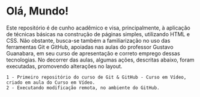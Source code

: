 # Olá, Mundo!

Este repositório é de cunho acadêmico e visa, principalmente, à aplicação de técnicas básicas na construção de páginas simples, utilizando HTML e CSS. Não obstante, busca-se também a familiarização no uso das ferramentas Git e GitHub, apoiadas nas aulas do professor Gustavo Guanabara, em seu curso de apresentação e correto emprego dessas tecnologias. No decorrer das aulas, algumas ações, descritas abaixo, foram executadas, promovendo alterações no layout.
    
    1 - Primeiro repositório do curso de Git & GitHub - Curso em Vídeo, criado em aula do Curso em Vídeo. 
    2 - Executando modificação remota, no ambiente do GitHub.
